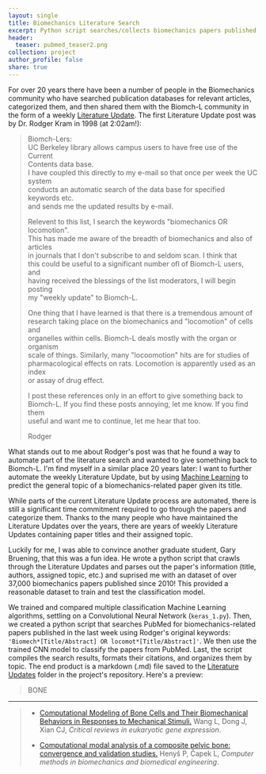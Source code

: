 ```yaml
---
layout: single
title: Biomechanics Literature Search
excerpt: Python script searches/collects biomechanics papers published in the last week
header:
  teaser: pubmed_teaser2.png
collection: project
author_profile: false
share: true
---
```


For over 20 years there have been a number of people in the Biomechanics community who have searched publication databases for relevant articles, categorized them, and then shared them with the Biomch-L community in the form of a weekly [Literature Update](https://biomch-l.isbweb.org/forums/7-Literature-Update). The first Literature Update post was by Dr. Rodger Kram in 1998 (at 2:02am!): 

>Biomch-Lers:  
UC Berkeley library allows campus users to have free use of the Current  
Contents data base.  
I have coupled this directly to my e-mail so that once per week the UC system  
conducts an automatic search of the data base for specified keywords etc.  
and sends me the updated results by e-mail.  
>
>Relevent to this list, I search the keywords "biomechanics OR locomotion".  
This has made me aware of the breadth of biomechanics and also of articles  
in journals that I don't subscribe to and seldom scan. I think that  
this could be useful to a significant number ofl of Biomch-L users, and  
having received the blessings of the list moderators, I will begin posting  
my "weekly update" to Biomch-L.
>
>One thing that I have learned is that there is a tremendous amount of  
research taking place on the biomechanics and "locomotion" of cells and  
organelles within cells. Biomch-L deals mostly with the organ or organism  
scale of things. Similarly, many "locoomotion" hits are for studies of  
pharmacological effects on rats. Locomotion is apparently used as an index  
or assay of drug effect.
>
>I post these references only in an effort to give something back to  
Biomch-L. If you find these posts annoying, let me know. If you find them  
useful and want me to continue, let me hear that too.  
>
>Rodger

What stands out to me about Rodger's post was that he found a way to automate part of the literature search and wanted to give something back to Biomch-L. I'm find myself in a similar place 20 years later: I want to further automate the weekly Literature Update, but by using [Machine Learning](Assets/ML.gif) to predict the general topic of a biomechanics-related paper given its title. 

While parts of the current Literature Update process are automated, there is still a significant time commitment required to go through the papers and categorize them. Thanks to the many people who have maintained the Literature Updates over the years, there are years of weekly Literature Updates containing paper titles and their assigned topic. 
  
Luckily for me, I was able to convince another graduate student, Gary Bruening, that this was a fun idea. He wrote a python script that crawls through the Literature Updates and parses out the paper's information (title, authors, assigned topic, etc.) and suprised me with an dataset of over 37,000 biomechanics papers published since 2010! This provided a reasonable dataset to train and test the classification model. 

We trained and compared multiple classification Machine Learning algorithms, settling on a Convolutional Neural Network (`keras_1.py`). Then, we created a python script that searches PubMed for biomechanics-related papers published in the last week using Rodger's original keywords: `'Biomech*[Title/Abstract] OR locomot*[Title/Abstract]'`. We then use the trained CNN model to classify the papers from PubMed. Last, the script compiles the search results, formats their citations, and organizes them by topic. The end product is a markdown (.md) file saved to the [Literature Updates](https://github.com/alcantarar/literature_update/tree/master/Literature_Updates) folder in the project's repository. Here's a preview:  



>BONE
----
>
>* [Computational Modeling of Bone Cells and Their Biomechanical Behaviors in Responses to Mechanical Stimuli.](https://www.ncbi.nlm.nih.gov/pubmed/31002595)
Wang L, Dong J, Xian CJ,
*Critical reviews in eukaryotic gene expression*.  
>
>* [Computational modal analysis of a composite pelvic bone: convergence and validation studies.](https://www.ncbi.nlm.nih.gov/pubmed/30999766)
Henyš P, Čapek L,
*Computer methods in biomechanics and biomedical engineering*.  



